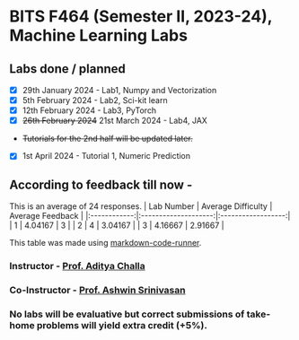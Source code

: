 # BITS F464 (Semester II, 2023-24), Machine Learning Labs 

## Labs done / planned

- [x] 29th January 2024 - Lab1, Numpy and Vectorization
- [x] 5th February 2024 - Lab2, Sci-kit learn
- [x] 12th February 2024 - Lab3, PyTorch
- [x] <s>26th February 2024</s> 21st March 2024 - Lab4, JAX
- <s>Tutorials for the 2nd half will be updated later.</s>
- [x] 1st April 2024 - Tutorial 1, Numeric Prediction


## According to feedback till now -
<!-- CODE:START -->
<!-- import pandas as pd -->
<!-- feedback = pd.read_csv("https://docs.google.com/spreadsheets/d/10yzObKN9P9Va8pO5HmSD5Ptrvx7ef_-DJy0ExWhlucI/export?format=csv&gid=2007094643", index_col=None) -->
<!-- print(f"This is an average of {len(feedback)} responses.") -->
<!-- lab_1_difficulty = feedback.iloc[:, 1].values.mean() -->
<!-- lab_1_rating = feedback.iloc[:, 6].values.mean() -->
<!-- lab_2_difficulty = feedback.iloc[:, 8].values.mean() -->
<!-- lab_2_rating = feedback.iloc[:, 13].values.mean() -->
<!-- lab_3_difficulty = feedback.iloc[:, 15].values.mean() -->
<!-- lab_3_rating = feedback.iloc[:, 19].values.mean() -->
<!-- data = [["1", lab_1_difficulty, lab_1_rating], ["2", lab_2_difficulty, lab_2_rating], ["3", lab_3_difficulty, lab_3_rating]] -->
<!-- new_df = pd.DataFrame(data, columns=["Lab Number", "Average Difficulty", "Average Feedback"]) -->
<!-- print(new_df.to_markdown(index=False, colalign=("center", "center", "center"))) -->
<!-- CODE:END -->
<!-- OUTPUT:START -->
<!-- ⚠️ This content is auto-generated by `markdown-code-runner`. -->
This is an average of 24 responses.
|  Lab Number  |  Average Difficulty  |  Average Feedback  |
|:------------:|:--------------------:|:------------------:|
|      1       |       4.04167        |         3          |
|      2       |          4           |      3.04167       |
|      3       |       4.16667        |      2.91667       |

<!-- OUTPUT:END -->
This table was made using <a href="https://github.com/basnijholt/markdown-code-runner?tab=readme-ov-file#bar_chart-idea-3-generating-markdown-tables">markdown-code-runner</a>.

### Instructor - [Prof. Aditya Challa](https://www.bits-pilani.ac.in/goa/aditya-challa/)
### Co-Instructor - [Prof. Ashwin Srinivasan](https://www.bits-pilani.ac.in/goa/ashwin-srinivasan/)

### No labs will be evaluative but correct submissions of take-home problems will yield extra credit (+5%).
